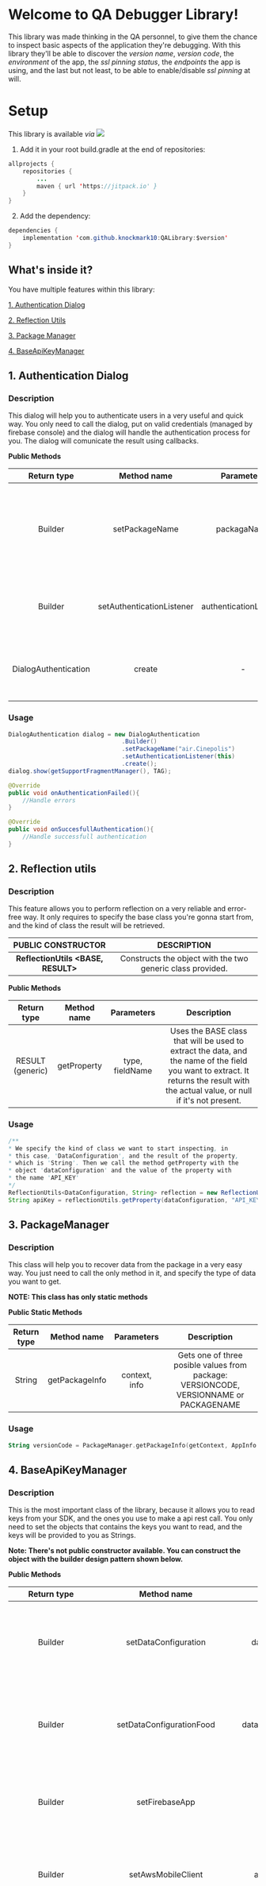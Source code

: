 # **Welcome to QA Debugger Library!**

This library was made thinking in the QA personnel, to give them the chance to inspect basic aspects of the application they're debugging. With this library they'll be able to discover the *version name*, *version code*, the *environment* of the app, the *ssl pinning status*, the *endpoints* the app is using, and the last but not least, to be able to enable/disable *ssl pinning* at will. 

# **Setup**
This library is available _via_ ![](https://jitpack.io/v/knockmark10/QALibrary.svg)

 1. Add it in your root build.gradle at the end of repositories:

```java
allprojects {
	repositories {
		...
		maven { url 'https://jitpack.io' }
	}
}
```

 2. Add the dependency:
```java
dependencies {
	implementation 'com.github.knockmark10:QALibrary:$version'
}
```

## **What's inside it?**

You have multiple features within this library:

 [1. Authentication Dialog](https://github.com/knockmark10/KotlinCommons/wiki#1-shared-preferences)
 
 [2. Reflection Utils](https://github.com/knockmark10/KotlinCommons/wiki#2-runtime-permissions-manager)
 
 [3. Package Manager](https://github.com/knockmark10/KotlinCommons/wiki#3-geocoder-manager)
 
 [4. BaseApiKeyManager](https://github.com/knockmark10/KotlinCommons/wiki#4-tracking-manager-gps)

## **1. Authentication Dialog**

### **Description**

This dialog will help you to authenticate users in a very useful and quick way. You only need to call the dialog, put on valid credentials (managed by firebase console) and the dialog will handle the authentication process for you. The dialog will comunicate the result using callbacks.

**Public Methods**

|Return type|Method name|Parameters|Description|
|:---------:|:---------:|:--------:|:---------:|
|Builder| setPackageName| packagaName |Sets the package name of your current application, and return the same builder for chaining calls.
|Builder| setAuthenticationListener| authenticationListener |Sets the listener for handling the result of the authentication process.
|DialogAuthentication| create| - |Returns the dialog with the properties set and ready to autheticate.

### **Usage**

```java
DialogAuthentication dialog = new DialogAuthentication
								.Builder()
								.setPackageName("air.Cinepolis")
								.setAuthenticationListener(this)
								.create();
dialog.show(getSupportFragmentManager(), TAG);

@Override
public void onAuthenticationFailed(){
	//Handle errors
}

@Override
public void onSuccesfullAuthentication(){
	//Handle successfull authentication
}
```

## **2. Reflection utils**

### **Description**

This feature allows you to perform reflection on a very reliable and error-free way. It only requires to specify the base class you're gonna start from, and the kind of class the result will be retrieved.

|PUBLIC CONSTRUCTOR|DESCRIPTION|
|:--:|:--:|
|**ReflectionUtils <BASE, RESULT>**|Constructs the object with the two generic class provided.|

**Public Methods**

|Return type|Method name|Parameters|Description|
|:---------:|:---------:|:--------:|:---------:|
|RESULT (generic)|getProperty|type, fieldName|Uses the BASE class that will be used to extract the data, and the name of the field you want to extract. It returns the result with the actual value, or null if it's not present.|

### **Usage**

```java
/**
* We specify the kind of class we want to start inspecting, in
* this case, 'DataConfiguration', and the result of the property,
* which is 'String'. Then we call the method getProperty with the
* object 'dataConfiguration' and the value of the property with
* the name 'API_KEY'
*/
ReflectionUtils<DataConfiguration, String> reflection = new ReflectionUtils();
String apiKey = reflectionUtils.getProperty(dataConfiguration, "API_KEY");
```

## **3. PackageManager**

### **Description**

This class will help you to recover data from the package in a very easy way. You just need to call the only method in it, and specify the type of data you want to get. 

**NOTE: This class has only static methods**

**Public Static Methods**

|Return type|Method name|Parameters|Description|
|:---------:|:---------:|:--------:|:---------:|
|String|getPackageInfo|context, info|Gets one of three posible values from package: VERSIONCODE, VERSIONNAME or PACKAGENAME|


### **Usage**

```kotlin
String versionCode = PackageManager.getPackageInfo(getContext, AppInfo.VersionCode);
```

## **4. BaseApiKeyManager**

### **Description**

This is the most important class of the library, because it allows you to read keys from your SDK, and the ones you use to make a api rest call. You only need to set the objects that contains the keys you want to read, and the keys will be provided to you as Strings.

**Note: There's not public constructor available. You can construct the object with the builder design pattern shown below.**

**Public Methods**

|Return type|Method name|Parameters|Description|
|:---------:|:---------:|:--------:|:---------:|
|Builder|setDataConfiguration|dataConfiguration|Sets an instance of the DataConfiguration class from ***app module***. Returns an instance of the Builder to chain calls.|
|Builder|setDataConfigurationFood|dataConfigurationFood|Sets an instance of the DataConfiguration class from ***alimentos module***. Returns an instance of the Builder to chain calls.|
|Builder|setFirebaseApp|firebaseApp|Sets an instance of the FirebaseApp from the ***core module.*** Returns an instance of the Builder to chain calls.|
|Builder|setAwsMobileClient|awsMobileClient|Sets an instance of the AWSMobileClient class. Returns an instance of the Builder to chain calls.|
|BaseApiKeyManager|create|-|Creates the *BaseApiKeyManager* with an instance of the classes provided above. It will raise an exception if you don't provide all the clases required.|
|String|getHeaderApiKey|alternativeFieldName, maskApiKey|Takes an instance of the *DataConfiguration* class and extracts the api key used for api rest calls. If the key is not found with default value, you can provide the name, and it will take a look with it.|
|String|getHeaderClientSecret|alternativeFieldName, maskApiKey|Takes an instance of the *DataConfiguration* class and extracts the client secret key used for api rest calls. If the key is not found with default value, you can provide the name, and it will take a look with it.|
|String|getFirebaseApiKey|maskApiKey|Takes an instance of the *FirebaseApp* class and extracts the internal api key.|
|String|getHeaderClientSecret|alternativeFieldName, maskApiKey|Takes an instance of the *DataConfiguration* class and extracts the client secret key used for api rest calls. If the key is not found with default value, you can provide the name, and it will take a look with it.|
|String|getAWSKey|maskApiKey|Takes an instance of the *ClientAWSClient* class and extracts the internal api key.|
|listOfString|getEndpointsFromDataConfiguration|type|It takes the *DataConfiguration* class to extract the endpoints declared. It requires a type to decide in which module it should look for.|
|String|maskApiKey|apiKey|It masks an api provided. This method is public because you might need it in a local manager to take advantages of this method.|

### **Usage**

1. Call the proper Builder to construct your object.

```java
baseApiKeyManager = new BaseApiKeyManager.Builder<  
  DataConfiguration,  
  com.ia.alimentoscinepolis.connection.data.utils.DataConfiguration,  
  FirebaseApp,  
  FirebaseOptions,  
  AWSMobileClient,  
  AWSConfiguration>()  
 .setDataConfiguration(dataConfiguration)  
 .setDataConfigurationFood(foodDataConfiguration)  
 .setFirebaseApp(firebaseApp) 
 .setAwsMobileClient(awsMobileClient)  
 .create();
```

2. Your object now contains a reference of the classes it requires, and now can perform the extraction.

```java
baseApiKeyManager.getEndpointsFromDataConfiguration(EndpointType.Tickets);
```
